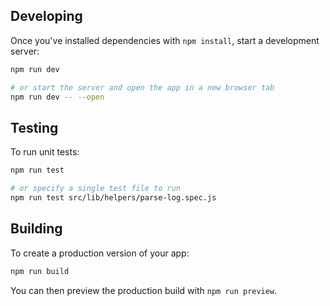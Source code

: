 ## Developing

Once you've installed dependencies with `npm install`, start a development server:

```bash
npm run dev

# or start the server and open the app in a new browser tab
npm run dev -- --open
```

## Testing

To run unit tests:

```bash
npm run test

# or specify a single test file to run
npm run test src/lib/helpers/parse-log.spec.js
```

## Building

To create a production version of your app:

```bash
npm run build
```

You can then preview the production build with `npm run preview`.
